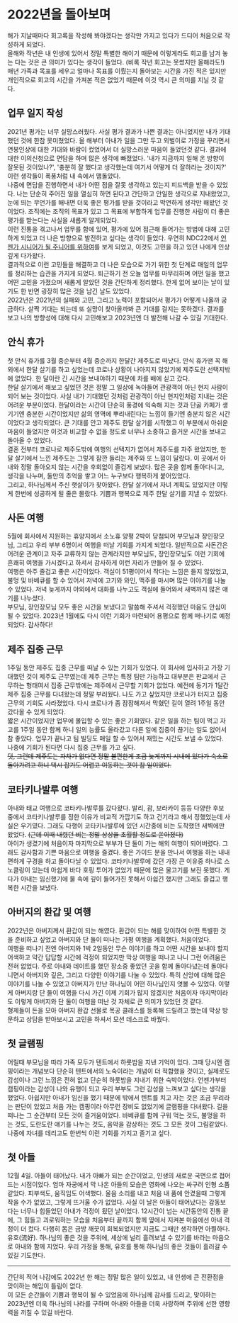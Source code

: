 # 2022년을 돌아보며  

해가 지날때마다 회고록을 작성해 봐야겠다는 생각만 가지고 있다가 드디어 처음으로 작성하게 되었다.  
올해와 작년은 내 인생에 있어서 정말 특별한 해이기 때문에 이렇게라도 회고를 남겨 놓는 다는 것은 큰 의미가 있다는 생각이 들었다. (비록 작년 회고는 못썼지만 올해라도!)  
매년 가족과 목표를 세우고 얼마나 목표를 이뤘는지 돌아보는 시간을 가진 적은 있지만 개인적으로 회고의 시간을 가져본 적은 없었기 때문에 이것 역시 큰 의미를 지닐 것 같다.  

## 업무 일지 작성  

2021년 평가는 너무 실망스러웠다.
사실 평가 결과가 나쁜 결과는 아니었지만 내가 기대했던 것에 한참 못미쳤었다. 올 해부터 아내가 일을 그만 두고 외벌이로 가정을 꾸리면서 연봉인상에 대한 기대와 바람이 컸었어서 더 실망스러운 마음이 들었던것 같다. 결과에 대한 이의신청으로 면담을 하며 많은 생각에 빠졌었다. '내가 지금까지 일해 온 방향이 잘못된 것이었나?', '충분히 잘 했다고 생각했는데 여기서 어떻게 더 잘하라는 것이지?' 이런 생각들이 폭풍처럼 내 속에서 맴돌았다.  
나중에 면담을 진행하면서 내가 어떤 점을 잘못 생각하고 있는지 피드백을 받을 수 있었다. 나는 단순히 주어진 일을 열심히 하면 된다고 간단하고 안일한 생각으로 지내왔었고, 눈에 띄는 무언가를 해내면 더욱 좋은 평가를 받을 것이라고 막연하게 생각만 해왔던 것이었다. 조직에는 조직의 목표가 있고 그 목표에 부합하게 업무를 진행한 사람이 더 좋은 평가를 받는다는 사실을 새롭게 알게되었다.  
이런 진통을 겪고나서 업무를 함에 있어, 평가에 있어 접근해 들어가는 방법에 대해 고민하게 되었고 더 나은 방향으로 발전하고 싶다는 생각이 들었다. 우연히 NDC22에서 [언젠가 시니어가 될 주니어를 위하여](../conference/%5BNDC22%5D%20%EC%96%B8%EC%A0%A0%EA%B0%80%20%EC%8B%9C%EB%8B%88%EC%96%B4%EA%B0%80%20%EB%90%A0%20%EC%A3%BC%EB%8B%88%EC%96%B4%EB%A5%BC%20%EC%9C%84%ED%95%98%EC%97%AC.md)를 보게 되었고, 이것도 고민을 하고 있던 나에게 인상깊게 다가왔다.  
결과적으로 이런 고민들을 해결하고 더 나은 모습으로 가기 위한 첫 단계로 매일의 업무를 정리하는 습관을 가지게 되었다. 퇴근하기 전 오늘 업무를 마무리하며 어떤 일을 했고 어떤 고민을 가졌으며 새롭게 알았던 것을 간단하게 정리했다. 한게 없어 보이는 날이 있기도 한 반면 굉장히 많은 것을 남긴 날도 있었다.  
2022년은 2021년의 실패와 고민, 그리고 노력이 포함되어서 평가가 어떻게 나올까 궁금하다. 살짝 기대는 되는데 또 실망이 찾아올까봐 큰 기대를 걸지는 못하겠다. 결과를 보고 나의 방향성에 대해 다시 고민해보고 2023년엔 더 발전해 나갈 수 있길 기대한다.  

## 안식 휴가  

첫 안식 휴가를 3월 중순부터 4월 중순까지 한달간 제주도로 떠났다. 안식 휴가땐 꼭 해외에서 한달 살기를 하고 싶었는데 코로나 상황이 나아지지 않았기에 제주도란 선택지밖에 없었다. 한 달이란 긴 시간을 보내야하기 때문에 차를 배에 싣고 갔다.  
한달 살기에서 해보고 싶었던 것은 정말 그 일상에 녹아들어 관광객이 아닌 현지 사람이 되어 보는 것이었다. 사실 내가 기대했던 것처럼 관광객이 아닌 현지인처럼 지내는 것은 어려운 부분이었다. 한달이라는 시간이 단순히 풍경에 익숙해 지는 것과 단골 카페가 생기기엔 충분한 시간이었지만 삶의 영역에 뿌리내린다는 느낌이 들기엔 충분치 않은 시간이었다고 생각되었다. 큰 기대를 안고 제주도 한달 살기를 시작했고 이 부분에서 아쉬운 마음이 들었지만 이것과 비교할 수 없을 정도로 너무나 소중하고 즐거운 시간을 보내고 돌아올 수 있었다.  
결혼 전부터 코로나로 제주도밖에 여행의 선택지가 없어서 제주도를 자주 왔었지만, 한달 살기에서 느낀 제주도는 그렇게 잠깐 들리는 제주와 또 느낌이 달랐다. 이 곳에서 아내와 정말 돌아오지 않는 시간을 후회없이 즐겁게 보냈다. 많은 곳을 함께 돌아다니고, 생각을 나누며, 둘만의 추억을 쌓고 어느 누구보다 행복하게 붙어있었다.  
그리고, 하나님께서 주신 햇살이가 찾아왔다. 한달 살기에서 자녀 계획도 있었지만 이렇게 한번에 성공하게 될 줄은 몰랐다. 기쁨과 행복으로 제주 한달 살기를 지낼 수 있었다.  

## 사돈 여행  

5월에 회사에서 지원하는 휴양지에서 소노휴 양평 2박이 당첨되어 부모님과 장인장모님, 그리고 우리 부부 6명이서 여행을 떠날 기회를 가지게 되었다. 일반적으로 사돈간은 어려운 관계이고 자주 교류하지 않는 관계라지만 부모님도, 장인장모님도 이런 기회에 흔쾌히 여행을 가시겠다고 하셔서 감사하게 이런 자리가 만들어 질 수 있었다.  
여행은 아주 즐겁고 좋은 시간이었다. 객실이 51평이어서 작다는 느낌은 들지 않았었고, 불멍 및 바베큐를 할 수 있어서 저녁에 고기와 와인, 맥주를 마시며 많은 이야기를 나눌 수 있었다. 저녁 늦게까지 야외에서 대화를 나누고도 객실에 들어와서 새벽까지 많은 얘기를 나누셨다.  
부모님, 장인장모님 모두 좋은 시간을 보냈다고 말씀해 주셔서 걱정했던 마음도 안심이 될 수 있었다. 2023년 1월에도 다시 이런 기회가 마련되어 용평으로 함께 떠나기로 예정되었다. 감사하다!  

## 제주 집중 근무  

1주일 동안 제주도 집중 근무를 떠날 수 있는 기회가 있었다. 이 회사에 입사하고 가장 기대했던 것이 제주도 근무였는데 제주 근무는 특정 팀만 가능하고 대부분은 판교에서 근무하는 형태여서 집중 근무밖에는 제주에서 근무할 기회가 없었다. 예전에 동기가 1달간 제주 집중 근무를 다녀왔는데 정말 부러웠다. 나도 가고 싶었지만 코로나가 터지고 집중 근무의 기회도 사라졌었다. 다시 코로나가 좀 잠잠해져서 막혔던 길이 열려 1주일 동안 갔다올 수 있게 되었다.  
짧은 시간이었지만 업무에 몰입할 수 있는 좋은 기회였다. 같은 일을 하는 팀이 먹고 자고를 1주일 동안 함께 하니 일의 능률도 올라갔고 다른 일에 집중이 끊기는 일도 없어서 참 좋았다. 업무가 끝나고 팀 빌딩도 매일 할 수 있어서 재밌는 시간도 보낼 수 있었다. 나중에 기회가 된다면 다시 집중 근무를 가고 싶다.  
~~덧, 그런데 제주도는 자차가 없다면 정말 불편한게 조금 늦게까지 시내에 있다가 숙소로 돌아가려고 하니 택시 잡기도 어렵고 이동하는 것이 참 일이었다.~~  

## 코타키나발루 여행  

아내와 태교 여행으로 코타키나발루를 갔다왔다. 발리, 괌, 보라카이 등등 다양한 후보 중에서 코타키나발루를 정한 이유가 비교적 가깝기도 하고 건기라고 해서 정했었는데 사실은 우기였다. 그래도 다행이 코타키나발루에 있던 시간중에 비는 도착했던 새벽에만 왔었다. ~~(근데 이때 내렸던 비는 정말 상상을 초월할 정도로 쏟아졌다)~~  
아이가 생겼기에 처음이자 마지막으로 부부가 단 둘이 가는 해외 여행이 되어버렸다. 그래도 감사함과 기쁜 마음으로 여행을 즐겼다. 좋은 가이드 분을 만나서 여행을 하는 내내 편하게 구경을 하고 돌아다닐 수 있었다. 코타키나발루에 갔던 가장 큰 이유중 하나로 스노클링이 있는데 아쉽게 바다 호핑 투어가 없었기 때문에 많은 물고기를 보진 못했다. 게다가 아내는 임신했기에 물 속에 깊이 들어가진 못해서 아쉽긴 했지만 그래도 즐겁고 행복한 시간을 보냈다.  

## 아버지의 환갑 및 여행  

2022년은 아버지께서 환갑이 되는 해였다. 환갑이 되는 해를 맞이하여 어떤 특별한 것을 준비하고 싶었고 아버지와 단 둘이 떠나는 가평 여행을 계획했다. 처음이었다.  
여행을 떠나기 전엔 아버지와 1박 2일동안 무슨 이야기를 하고 어떤 시간을 보내야 할지 어색하고 약간 답답할 시간에 걱정이 되었지만 막상 여행을 떠나고 나니 그런 어려움은 전혀 없었다. 주로 아내와 데이트를 했던 장소중 좋았던 곳을 함께 돌아다녔는데 돌아다니면서 아버지와 깊은, 그리고 다양한 이야기를 나눌 수 있었다. 특히 신앙에 대해 많은 이야기를 나눌 수 있었고 아버지가 만난 하나님이 어떤 하나님인지 엿볼 수 있었다. 이렇게 아버지랑 단 둘이 여행을 다시 가긴 이제 기회가 많지 않겠지만 처음이자 마지막이라도 이렇게 아버지와 단 둘이 여행을 떠난 것 자체로 큰 의미가 있었던 것 같다.  
형제들이 돈을 모아 아버지 환갑 선물로 목공 클래스를 등록해 드릴려고 했는데 막상 방문하고 상담을 받아보시고 고민을 하셔서 모션 데스크로 바꿨다.  

## 첫 글램핑  

어릴때 부모님을 따라 가족 모두가 텐트에서 하룻밤을 지낸 기억이 있다. 그때 당시엔 캠핑이라는 개념보다 단순히 텐트에서의 노숙이라는 개념이 더 적합했을 것이고, 실제로도 감성이나 그런 느낌은 전혀 없고 단순히 하룻밤을 지내기 위한 숙박이었다. 언젠가부터 캠핑이라는 감성이 나와 유행이 되고 우리 부부도 그런 감성을 느껴보고 싶다는 생각을 했었다. 아쉽지만 아내가 임신을 했기 때문에 밖에서 텐트를 치고 자는 것은 조금 무리라는 판단이 있었고 처음 가는 캠핑이라 아무런 장비도 없었기에 글램핑을 다녀왔다. 길을 떠나는 그 순간부터 모든 것이 즐거움이었다. 바베큐를 함께 구워 먹는 것도, 불멍을 하는 것도, 도란도란 얘기를 나누는 것도, 음악을 감상하는 것도 그 모든 것이 그림같았다. 나중에 자녀를 데리고도 한번씩 이런 기회를 가지고 즐기고 싶다.  

## 첫 아들  

12월 4일. 아들이 태어났다. 내가 아빠가 되는 순간이었고, 인생의 새로운 국면으로 접어드는 시점이었다. 엄마 자궁에서 막 나온 아들의 모습은 영화에 나오는 싸구려 인형 소품같았다. 피부색도, 움직임도 어색했다. 울음 소리를 내고 처음 내 품에 안겼을때 그렇게 작을 수가 없었고, 그렇게 뜨거울 수가 없었다. 사실 이 날은 아들이 태어났다는 감동보다는 너무나 힘들었던 아내가 걱정이 됬던 날이었다. 12시간이 넘는 시간동안의 진통 끝에, 그 힘들고 괴로워하는 모습을 처음부터 끝까지 함께 옆에서 지켜본 마음에선 아내 걱정이 더 컸다. 다행히 몸은 금방 깨끗이 회복되었지만 지금도 그때만 생각하면 아찔하다.  
유호(流好). 하나님의 좋은 것을 주위에, 세상에 널리 흘려보낼 수 있기를 바라는 마음으로 아내와 함께 지었다. 우리 가정을 통해, 유호를 통해 하나님의 좋은 것들이 흘러갈 수 있길 기도한다.  

---

간단히 적어 나감에도 2022년 한 해는 정말 많은 일이 있었고, 내 인생에 큰 전환점을 맞이하는 해임이 틀림이 없다.  
이 모든 순간들이 기쁨과 행복이 될 수 있었음에 하나님께 감사를 드리고, 맞이하는 2023년엔 더욱 하나님의 나라를 구하며 아내와 아들을 더욱 사랑하며 주위에 선한 영향력을 끼칠 수 있길 바란다.  
